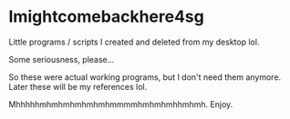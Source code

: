 # Imightcomebackhere4sg
Little programs / scripts I created and deleted from my desktop lol.

Some seriousness, please...

So these were actual working programs, but I don't need them anymore. Later these will be my references lol.

Mhhhhhmhmhmhmhmhmhmmmmhmhmhmhhmhmh. Enjoy.
